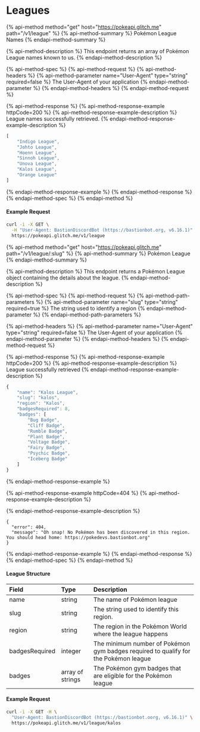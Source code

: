 # Leagues

{% api-method method="get" host="https://pokeapi.glitch.me" path="/v1/league" %}
{% api-method-summary %}
Pokémon League Names
{% endapi-method-summary %}

{% api-method-description %}
This endpoint returns an array of Pokémon League names known to us.
{% endapi-method-description %}

{% api-method-spec %}
{% api-method-request %}
{% api-method-headers %}
{% api-method-parameter name="User-Agent" type="string" required=false %}
The User-Agent of your application
{% endapi-method-parameter %}
{% endapi-method-headers %}
{% endapi-method-request %}

{% api-method-response %}
{% api-method-response-example httpCode=200 %}
{% api-method-response-example-description %}
League names successfully retrieved.
{% endapi-method-response-example-description %}

```javascript
[
    "Indigo League",
    "Johto League",
    "Hoenn League",
    "Sinnoh League",
    "Unova League",
    "Kalos League",
    "Orange League"
]
```
{% endapi-method-response-example %}
{% endapi-method-response %}
{% endapi-method-spec %}
{% endapi-method %}

#### Example Request

```bash
curl -i -X GET \
  -H "User-Agent: BastionDiscordBot (https://bastionbot.org, v6.16.1)" \
  https://pokeapi.glitch.me/v1/league
```

{% api-method method="get" host="https://pokeapi.glitch.me" path="/v1/league/:slug" %}
{% api-method-summary %}
Pokémon League
{% endapi-method-summary %}

{% api-method-description %}
This endpoint returns a Pokémon League object containing the details about the league.
{% endapi-method-description %}

{% api-method-spec %}
{% api-method-request %}
{% api-method-path-parameters %}
{% api-method-parameter name="slug" type="string" required=true %}
The string used to identify a region
{% endapi-method-parameter %}
{% endapi-method-path-parameters %}

{% api-method-headers %}
{% api-method-parameter name="User-Agent" type="string" required=false %}
The User-Agent of your application
{% endapi-method-parameter %}
{% endapi-method-headers %}
{% endapi-method-request %}

{% api-method-response %}
{% api-method-response-example httpCode=200 %}
{% api-method-response-example-description %}
League successfully retrieved
{% endapi-method-response-example-description %}

```javascript
{
    "name": "Kalos League",
    "slug": "kalos",
    "region": "Kalos",
    "badgesRequired": 8,
    "badges": [
        "Bug Badge",
        "Cliff Badge",
        "Rumble Badge",
        "Plant Badge",
        "Voltage Badge",
        "Fairy Badge",
        "Psychic Badge",
        "Iceberg Badge"
    ]
}
```
{% endapi-method-response-example %}

{% api-method-response-example httpCode=404 %}
{% api-method-response-example-description %}

{% endapi-method-response-example-description %}

```
{
  "error": 404,
  "message": "Oh snap! No Pokémon has been discovered in this region. You should head home: https://pokedevs.bastionbot.org"
}
```
{% endapi-method-response-example %}
{% endapi-method-response %}
{% endapi-method-spec %}
{% endapi-method %}

#### League Structure

| Field | Type | Description |
| :--- | :--- | :--- |
| name | string | The name of Pokémon league |
| slug | string | The string used to identify this region. |
| region | string | The region in the Pokémon World where the league happens |
| badgesRequired | integer | The minimum number of Pokémon gym badges required to qualify for the Pokémon league |
| badges | array of strings | The Pokémon gym badges that are eligible for the Pokémon league |

#### Example Request

```bash
curl -i -X GET -H \
  "User-Agent: BastionDiscordBot (https://bastionbot.oorg, v6.16.1)" \
  https://pokeapi.glitch.me/v1/league/kalos
```

